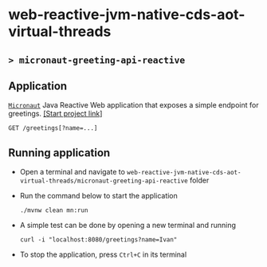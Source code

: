 # web-reactive-jvm-native-cds-aot-virtual-threads
## `> micronaut-greeting-api-reactive`

## Application

[`Micronaut`](https://micronaut.io/) Java Reactive Web application that exposes a simple endpoint for greetings. [[Start project link]](https://micronaut.io/launch?type=DEFAULT&name=micronaut-greetings-api-reactive&package=com.ivanfranchin.micronautgreetingsapireactive&javaVersion=JDK_21&lang=JAVA&build=MAVEN&test=JUNIT&features=reactor&version=4.5.1)
```
GET /greetings[?name=...]
``` 

## Running application

- Open a terminal and navigate to `web-reactive-jvm-native-cds-aot-virtual-threads/micronaut-greeting-api-reactive` folder

- Run the command below to start the application
  ```
  ./mvnw clean mn:run
  ```

- A simple test can be done by opening a new terminal and running
  ```
  curl -i "localhost:8080/greetings?name=Ivan"
  ```

- To stop the application, press `Ctrl+C` in its terminal
